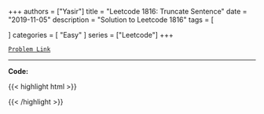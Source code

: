 
+++
authors = ["Yasir"]
title = "Leetcode 1816: Truncate Sentence"
date = "2019-11-05"
description = "Solution to Leetcode 1816"
tags = [
    
]
categories = [
    "Easy"
]
series = ["Leetcode"]
+++



[`Problem Link`](https://leetcode.com/problems/truncate-sentence/description/)

---

**Code:**

{{< highlight html >}}

{{< /highlight >}}

